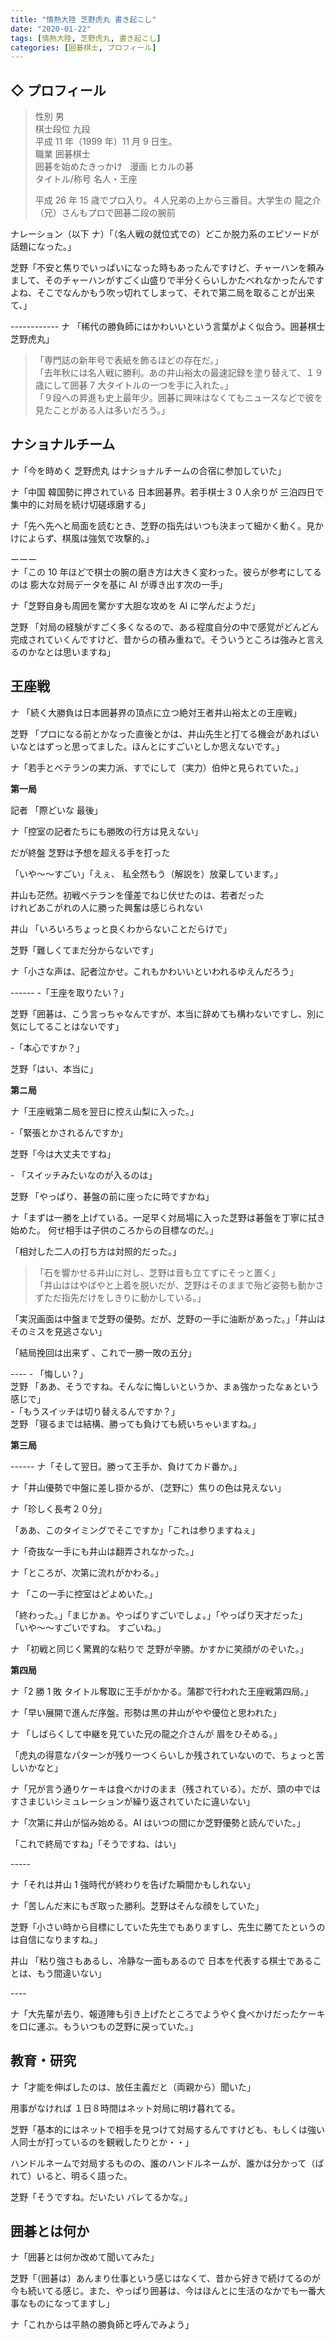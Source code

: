 ```yaml
---
title: "情熱大陸 芝野虎丸 書き起こし"
date: "2020-01-22"
tags: [情熱大陸, 芝野虎丸, 書き起こし]
categories: [囲碁棋士, プロフィール]
---
```


## ◇ プロフィール

> 性別 男  
> 棋士段位 九段  
> 平成 11 年（1999 年）11 月 9 日生。  
> 職業 囲碁棋士  
> 囲碁を始めたきっかけ   漫画 ヒカルの碁  
> タイトル/称号 名人・王座
>
> 平成 26 年 15 歳でプロ入り。４人兄弟の上から三番目。大学生の 龍之介（兄）さんもプロで囲碁二段の腕前

ナレーション（以下 ナ）「（名人戦の就位式での）どこか脱力系のエピソードが話題になった。」

芝野「不安と焦りでいっぱいになった時もあったんですけど、チャーハンを頼みまして、そのチャーハンがすごく山盛りで半分くらいしかたべれなかったんですよね、そこでなんかもう吹っ切れてしまって、それで第二局を取ることが出来て、」

\------------ ナ 「稀代の勝負師にはかわいいという言葉がよく似合う。囲碁棋士 芝野虎丸」

> 「専門誌の新年号で表紙を飾るほどの存在だ。」  
> 「去年秋には名人戦に勝利。あの井山裕太の最速記録を塗り替えて、１９歳にして囲碁 7 大タイトルの一つを手に入れた。」  
> 「９段への昇進も史上最年少。囲碁に興味はなくてもニュースなどで彼を見たことがある人は多いだろう。」

## **ナショナルチーム**

ナ「今を時めく 芝野虎丸 はナショナルチームの合宿に参加していた」

ナ「中国 韓国勢に押されている 日本囲碁界。若手棋士３０人余りが 三泊四日で集中的に対局を続け切磋琢磨する」

ナ「先へ先へと局面を読むとき、芝野の指先はいつも決まって細かく動く。見かけによらず、棋風は強気で攻撃的。」

ーーー  
ナ「この 10 年ほどで棋士の腕の磨き方は大きく変わった。彼らが参考にしてるのは 膨大な対局データを基に AI が導き出す次の一手」

ナ「芝野自身も周囲を驚かす大胆な攻めを AI に学んだようだ」

芝野 「対局の経験がすごく多くなるので、ある程度自分の中で感覚がどんどん完成されていくんですけど、昔からの積み重ねで。そういうところは強みと言えるのかなとは思いますね」

## **王座戦**

ナ 「続く大勝負は日本囲碁界の頂点に立つ絶対王者井山裕太との王座戦」

芝野 「プロになる前とかなった直後とかは、井山先生と打てる機会があればいいなとはずっと思ってました。ほんとにすごいとしか思えないです。」

ナ「若手とベテランの実力派、すでにして（実力）伯仲と見られていた。」

**第一局**

記者 「際どいな 最後」

ナ「控室の記者たちにも勝敗の行方は見えない」

だが終盤 芝野は予想を超える手を打った

「いや～～すごい」「えぇ、 私全然もう（解説を）放棄しています。」

井山も茫然。初戦ベテランを僅差でねじ伏せたのは、若者だった  
けれどあこがれの人に勝った興奮は感じられない

井山 「いろいろちょっと良くわからないことだらけで」

芝野「難しくてまだ分からないです」

ナ「小さな声は、記者泣かせ。これもかわいいといわれるゆえんだろう」

\------ \-「王座を取りたい？」

芝野「囲碁は、こう言っちゃなんですが、本当に辞めても構わないですし、別に気にしてることはないです」

\-「本心ですか？」

芝野「はい、本当に」

**第ニ局**

ナ「王座戦第ニ局を翌日に控え山梨に入った。」

\-「緊張とかされるんですか」

芝野「今は大丈夫ですね」

\- 「スイッチみたいなのが入るのは」

芝野 「やっぱり、碁盤の前に座ったに時ですかね」

ナ「まずは一勝を上げている。一足早く対局場に入った芝野は碁盤を丁寧に拭き始めた。 何せ相手は子供のころからの目標なのだ。」

「相対した二人の打ち方は対照的だった。」

> 「石を響かせる井山に対し、芝野は音も立てずにそっと置く」  
> 「井山ははやばやと上着を脱いだが、芝野はそのままで殆ど姿勢も動かさずただ指先だけをしきりに動かしている。」

「実況画面は中盤まで芝野の優勢。だが、芝野の一手に油断があった。」「井山はそのミスを見逃さない」

「結局挽回は出来ず 、これで一勝一敗の五分」

\---- \- 「悔しい？」  
芝野 「ああ、そうですね。そんなに悔しいというか、まぁ強かったなぁという感じで」  
\-「もうスイッチは切り替えるんですか？」  
芝野 「寝るまでは結構、勝っても負けても続いちゃいますね。」

**第三局**

\------ ナ「そして翌日。勝って王手か、負けてカド番か。」

ナ「井山優勢で中盤に差し掛かるが、（芝野に）焦りの色は見えない」

ナ「珍しく長考２０分」

「ああ、このタイミングでそこですか」「これは参りますねぇ」

ナ「奇抜な一手にも井山は翻弄されなかった。」

ナ「ところが、次第に流れがかわる。」

ナ 「この一手に控室はどよめいた。」

「終わった。」「まじかぁ。やっぱりすごいでしょ。」「やっぱり天才だった」  
「いや～～すごいですね。 すごいね。」

ナ 「初戦と同じく驚異的な粘りで 芝野が辛勝。かすかに笑顔がのぞいた。」

**第四局**

ナ「2 勝 1 敗 タイトル奪取に王手がかかる。蒲郡で行われた王座戦第四局。」

ナ「早い展開で進んだ序盤。形勢は黒の井山がやや優位と思われた」

ナ 「しばらくして中継を見ていた兄の龍之介さんが 眉をひそめる。」

「虎丸の得意なパターンが残り一つくらいしか残されていないので、ちょっと苦しいかなと」

ナ「兄が言う通りケーキは食べかけのまま（残されている）。だが、頭の中ではすさまじいシミュレーションが繰り返されていたに違いない」

ナ「次第に井山が悩み始める。AI はいつの間にか芝野優勢と読んでいた。」

「これで終局ですね」「そうですね、はい」

\-----

ナ「それは井山 1 強時代が終わりを告げた瞬間かもしれない」

ナ「苦しんだ末にもぎ取った勝利。芝野はそんな顔をしていた」

芝野「小さい時から目標にしていた先生でもありますし、先生に勝てたというのは自信になりますね。」

井山 「粘り強さもあるし、冷静な一面もあるので 日本を代表する棋士であることは、もう間違いない」

\----

ナ「大先輩が去り、報道陣も引き上げたところでようやく食べかけだったケーキを口に運ぶ。もういつもの芝野に戻っていた。」

## **教育・研究**

ナ「才能を伸ばしたのは、放任主義だと（両親から）聞いた」

用事がなければ １日８時間はネット対局に明け暮れてる。

芝野「基本的にはネットで相手を見つけて対局するんですけども、もしくは強い人同士が打っているのを観戦したりとか・・」

ハンドルネームで対局するものの、誰のハンドルネームが、誰かは分かって（ばれて）いると、明るく語った。

芝野「そうですね。だいたい バレてるかな。」

## 囲碁とは何か

ナ「囲碁とは何か改めて聞いてみた」

芝野「（囲碁は）あんまり仕事という感じはなくて、昔から好きで続けてるのが今も続いてる感じ。また、やっぱり囲碁は、今はほんとに生活のなかでも一番大事なものになってますし」

ナ「これからは平熱の勝負師と呼んでみよう」
